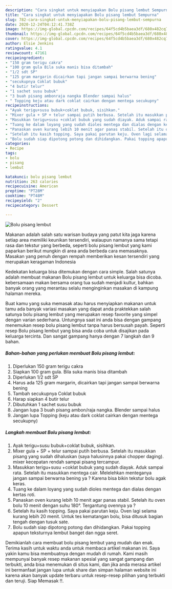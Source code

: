 ```yaml
---
description: "Cara singkat untuk menyiapakan Bolu pisang lembut Sempurna"
title: "Cara singkat untuk menyiapakan Bolu pisang lembut Sempurna"
slug: 782-cara-singkat-untuk-menyiapakan-bolu-pisang-lembut-sempurna
date: 2020-12-24T04:12:41.738Z
image: https://img-global.cpcdn.com/recipes/64f5cd4b5baea3df/680x482cq70/bolu-pisang-lembut-foto-resep-utama.jpg
thumbnail: https://img-global.cpcdn.com/recipes/64f5cd4b5baea3df/680x482cq70/bolu-pisang-lembut-foto-resep-utama.jpg
cover: https://img-global.cpcdn.com/recipes/64f5cd4b5baea3df/680x482cq70/bolu-pisang-lembut-foto-resep-utama.jpg
author: Elsie Jenkins
ratingvalue: 4.1
reviewcount: 47161
recipeingredient:
- "150 gram terigu cakra"
- "100 gram gula Bila suka manis bisa ditambah"
- "1/2 sdt SP"
- "125 gram margarin dicairkan tapi jangan sampai berwarna bening"
- "secukupnya Coklat bubuk"
- "4 butir telur"
- "1 sachet susu bubuk"
- "3 buah pisang ambonraja nangka Blender sampai halus"
- " Topping keju atau dark coklat cairkan dengan mentega secukupny"
recipeinstructions:
- "Ayak terigu+susu bubuk+coklat bubuk, sisihkan."
- "Mixer gula + SP + telur sampai putih berbusa. Setelah itu masukkan pisang yang sudah dihaluskan (saya halusinnya pakai chopper daging). mixer kecepatan rendah sampai pisang tercampur."
- "Masukkan terigu+susu +coklat bubuk yang sudah diayak. Aduk sampai rata. Setelah itu masukkan mentega cair. Melelehkan menteganya jangan sampai berwarna bening ya ? Karena bisa bikin tekstur bolu agak keras."
- "Tuang ke dalam loyang yang sudah dioles mentega dan dialas dengan kertas roti."
- "Panaskan oven kurang lebih 10 menit agar panas stabil. Setelah itu oven bolu 10 menit dengan suhu 180°. Tergantung ovennya ya ?"
- "Setelah itu kasih topping. Saya pakai parutan keju. Oven lagi selama kurang lebih 20 menit. Untuk tes kematangan bolu, bisa ditusuk bagian tengah dengan tusuk sate."
- "Bolu sudah siap dipotong potong dan dihidangkan. Pakai topping apapun teksturnya lembut banget dan ngga seret."
categories:
- Recipe
tags:
- bolu
- pisang
- lembut

katakunci: bolu pisang lembut 
nutrition: 263 calories
recipecuisine: American
preptime: "PT28M"
cooktime: "PT48M"
recipeyield: "2"
recipecategory: Dessert

---
```



![Bolu pisang lembut](https://img-global.cpcdn.com/recipes/64f5cd4b5baea3df/680x482cq70/bolu-pisang-lembut-foto-resep-utama.jpg)

Makanan adalah salah satu warisan budaya yang patut kita jaga karena setiap area memiliki keunikan tersendiri, walaupun namanya sama tetapi rasa dan tekstur yang berbeda, seperti bolu pisang lembut yang kami paparkan berikut mungkin di area anda berbeda cara memasaknya. Masakan yang penuh dengan rempah memberikan kesan tersendiri yang merupakan keragaman Indonesia

Kedekatan keluarga bisa ditemukan dengan cara simple. Salah satunya adalah membuat makanan Bolu pisang lembut untuk keluarga bisa dicoba. kebersamaan makan bersama orang tua sudah menjadi kultur, bahkan banyak orang yang merantau selalu menginginkan masakan di kampung halaman mereka.



Buat kamu yang suka memasak atau harus menyiapkan makanan untuk tamu ada banyak variasi masakan yang dapat anda praktekkan salah satunya bolu pisang lembut yang merupakan resep favorite yang simpel dengan varian sederhana. Untungnya saat ini anda bisa dengan gampang menemukan resep bolu pisang lembut tanpa harus bersusah payah.
Seperti resep Bolu pisang lembut yang bisa anda coba untuk disajikan pada keluarga tercinta. Dan sangat gampang hanya dengan 7 langkah dan 9 bahan.


<!--inarticleads1-->

##### Bahan-bahan yang perlukan membuat Bolu pisang lembut:

1. Diperlukan 150 gram terigu cakra
1. Siapkan 100 gram gula. Bila suka manis bisa ditambah
1. Diperlukan 1/2 sdt SP
1. Harus ada 125 gram margarin, dicairkan tapi jangan sampai berwarna bening
1. Tambah secukupnya Coklat bubuk
1. Harap siapkan 4 butir telur
1. Dibutuhkan 1 sachet susu bubuk
1. Jangan lupa 3 buah pisang ambon/raja nangka. Blender sampai halus
1. Jangan lupa  Topping (keju atau dark coklat cairkan dengan mentega secukupny)




<!--inarticleads2-->

##### Langkah membuat  Bolu pisang lembut:

1. Ayak terigu+susu bubuk+coklat bubuk, sisihkan.
1. Mixer gula + SP + telur sampai putih berbusa. Setelah itu masukkan pisang yang sudah dihaluskan (saya halusinnya pakai chopper daging). mixer kecepatan rendah sampai pisang tercampur.
1. Masukkan terigu+susu +coklat bubuk yang sudah diayak. Aduk sampai rata. Setelah itu masukkan mentega cair. Melelehkan menteganya jangan sampai berwarna bening ya ? Karena bisa bikin tekstur bolu agak keras.
1. Tuang ke dalam loyang yang sudah dioles mentega dan dialas dengan kertas roti.
1. Panaskan oven kurang lebih 10 menit agar panas stabil. Setelah itu oven bolu 10 menit dengan suhu 180°. Tergantung ovennya ya ?
1. Setelah itu kasih topping. Saya pakai parutan keju. Oven lagi selama kurang lebih 20 menit. Untuk tes kematangan bolu, bisa ditusuk bagian tengah dengan tusuk sate.
1. Bolu sudah siap dipotong potong dan dihidangkan. Pakai topping apapun teksturnya lembut banget dan ngga seret.




Demikianlah cara membuat bolu pisang lembut yang mudah dan enak. Terima kasih untuk waktu anda untuk membaca artikel makanan ini. Saya yakin kamu bisa membuatnya dengan mudah di rumah. Kami masih mempunyai banyak resep makanan spesial yang sangat gampang dan terbukti, anda bisa menemukan di situs kami, dan jika anda merasa artikel ini bermanfaat jangan lupa untuk share dan simpan halaman website ini karena akan banyak update terbaru untuk resep-resep pilihan yang terbukti dan teruji. Siap Memasak !!. 
